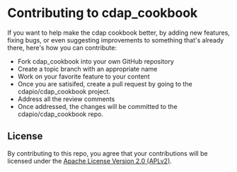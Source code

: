 # Contributing to cdap_cookbook

If you want to help make the cdap cookbook better, by adding new features,
fixing bugs, or even suggesting improvements to something that's already
there, here's how you can contribute:

 * Fork cdap_cookbook into your own GitHub repository
 * Create a topic branch with an appropriate name
 * Work on your favorite feature to your content
 * Once you are satisifed, create a pull request by going to the cdapio/cdap_cookbook project.
 * Address all the review comments
 * Once addressed, the changes will be committed to the cdapio/cdap_cookbook repo.

## License

By contributing to this repo, you agree that your contributions will be
licensed under the [Apache License Version 2.0 (APLv2)](LICENSE.txt).
